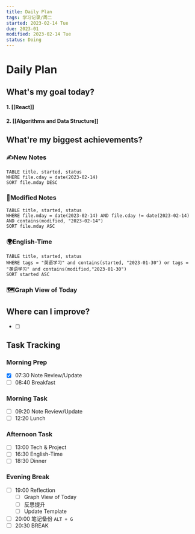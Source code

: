 ```yaml
---
title: Daily Plan
tags: 学习记录/周二
started: 2023-02-14 Tue
due: 2023-01
modified: 2023-02-14 Tue
status: Doing
---
```

# Daily Plan
## What's my goal today?
#### 1. [[React]]
#### 2. [[Algorithms and Data Structure]]

## What're my biggest achievements?
### ✍️New Notes

```dataview
TABLE title, started, status
WHERE file.cday = date(2023-02-14)
SORT file.mday DESC
```

### 📝Modified Notes

```dataview
TABLE title, started, status
WHERE file.mday = date(2023-02-14) AND file.cday != date(2023-02-14) AND contains(modified, "2023-02-14")
SORT file.mday ASC
```

### 🌍English-Time

```dataview
TABLE title, started, status
WHERE tags = "英语学习" and contains(started, "2023-01-30") or tags = "英语学习" and contains(modified,"2023-01-30") 
SORT started ASC
```

### 🗺️Graph View of Today

## Where can I improve?
- [ ] 
## Task Tracking
### Morning Prep
- [x] 07:30 Note Review/Update
- [ ] 08:40 Breakfast
### Morning Task
- [ ] 09:20 Note Review/Update
- [ ] 12:20 Lunch
### Afternoon Task
- [ ] 13:00 Tech & Project
- [ ] 16:30 English-Time
- [ ] 18:30 Dinner
### Evening Break
- [ ] 19:00 Reflection
	- [ ] Graph View of Today
	- [ ] 反思提升
	- [ ] Update Template 
- [ ] 20:00 笔记备份 `ALT + G`
- [ ] 20:30 BREAK
